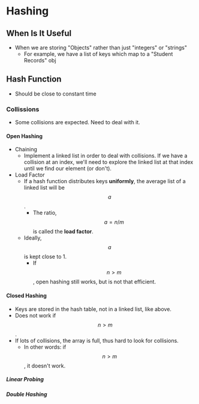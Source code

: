# Hashing
## When Is It Useful
* When we are storing "Objects" rather than just "integers" or "strings"
  - For example, we have a list of keys which map to a "Student Records" obj

## Hash Function
* Should be close to constant time 
### Collissions
* Some collisions are expected. Need to deal with it.
#### Open Hashing
* Chaining
  - Implement a linked list in order to deal with collisions.
    If we have a collision at an index, we'll need to explore the linked list
    at that index until we find our element (or don't).
* Load Factor
  - If a hash function distributes keys __uniformly__, the average list of a
    linked list will be $$ a $$.
    - The ratio, $$ a = n/m $$ is called the __load factor__.
  - Ideally, $$ a $$ is kept close to 1.
    - If $$ n > m $$, open hashing still works, but is not that efficient.
#### Closed Hashing
* Keys are stored in the hash table, not in a linked list, like above.
* Does not work if $$ n > m $$.
* If lots of collisions, the array is full, thus hard to look for collisions.
  - In other words: if $$ n > m $$, it doesn't work.
##### Linear Probing
##### Double Hashing
